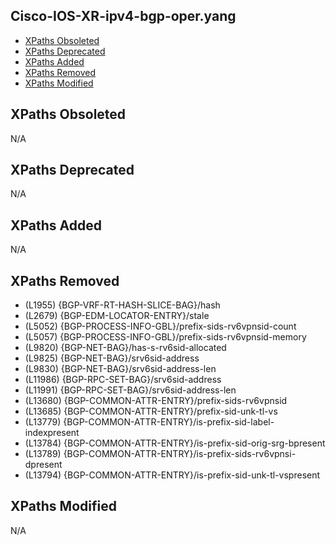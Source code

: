 ## Cisco-IOS-XR-ipv4-bgp-oper.yang

- [XPaths Obsoleted](#xpaths-obsoleted)
- [XPaths Deprecated](#xpaths-deprecated)
- [XPaths Added](#xpaths-added)
- [XPaths Removed](#xpaths-removed)
- [XPaths Modified](#xpaths-modified)

## XPaths Obsoleted

N/A

## XPaths Deprecated

N/A

## XPaths Added

N/A

## XPaths Removed

- (L1955)	{BGP-VRF-RT-HASH-SLICE-BAG}/hash
- (L2679)	{BGP-EDM-LOCATOR-ENTRY}/stale
- (L5052)	{BGP-PROCESS-INFO-GBL}/prefix-sids-rv6vpnsid-count
- (L5057)	{BGP-PROCESS-INFO-GBL}/prefix-sids-rv6vpnsid-memory
- (L9820)	{BGP-NET-BAG}/has-s-rv6sid-allocated
- (L9825)	{BGP-NET-BAG}/srv6sid-address
- (L9830)	{BGP-NET-BAG}/srv6sid-address-len
- (L11986)	{BGP-RPC-SET-BAG}/srv6sid-address
- (L11991)	{BGP-RPC-SET-BAG}/srv6sid-address-len
- (L13680)	{BGP-COMMON-ATTR-ENTRY}/prefix-sids-rv6vpnsid
- (L13685)	{BGP-COMMON-ATTR-ENTRY}/prefix-sid-unk-tl-vs
- (L13779)	{BGP-COMMON-ATTR-ENTRY}/is-prefix-sid-label-indexpresent
- (L13784)	{BGP-COMMON-ATTR-ENTRY}/is-prefix-sid-orig-srg-bpresent
- (L13789)	{BGP-COMMON-ATTR-ENTRY}/is-prefix-sids-rv6vpnsi-dpresent
- (L13794)	{BGP-COMMON-ATTR-ENTRY}/is-prefix-sid-unk-tl-vspresent

## XPaths Modified

N/A

